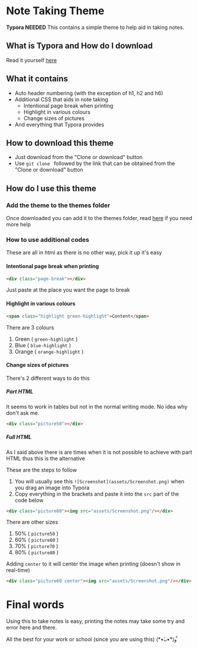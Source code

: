 # Note Taking Theme

**Typora NEEDED** This contains a simple theme to help aid in taking notes.

## What is Typora and How do I download

Read it yourself [here](https://typora.io/)

## What it contains

- Auto header numbering (with the exception of h1, h2 and h6)
- Additional CSS that aids in note taking 
  - Intentional page break when printing
  - Highlight in various colours
  - Change sizes of pictures
- And everything that Typora provides

## How to download this theme

- Just download from the "Clone or download" button
- Use `git clone ` followed by the link that can be obtained from the "Clone or download" button

## How do I use this theme

### Add the theme to the themes folder

Once downloaded you can add it to the themes folder, read [here](http://support.typora.io/About-Themes/) if you need more help

### How to use additional codes

These are all in html as there is no other way, pick it up it's easy

#### Intentional page break when printing

```html
<div class="page-break"></div>
```

Just paste at the place you want the page to break

#### Highlight in various colours

```html
<span class="highlight green-highlight">Content</span>
```

There are 3 colours

1. Green  ( `green-highlight` )
2. Blue ( `blue-highlight` )
3. Orange ( `orange-highlight` )

#### Change sizes of pictures

There's 2 different ways to do this

##### Part HTML

It seems to work in tables but not in the normal writing mode. No idea why don't ask me.

```html
<div class="picture50"></div>
```

##### Full HTML

As I said above there is are times when it is not possible to achieve with part HTML thus this is the alternative

These are the steps to follow

1. You will usually see this `![Screenshot](assets/Screenshot.png)` when you drag an image into Typora
2. Copy everything in the brackets and paste it into the `src` part of the code below

```html
<div class="picture60"><img src="assets/Screenshot.png"/></div>
```

There are other sizes

1. 50% ( `picture50` )
2. 60% ( `picture60` )
3. 70% ( `picture70` )
4. 80% ( `picture80` )

Adding `center` to it will center the image when printing (doesn't show in real-time)

```html
<div class="picture60 center"><img src="assets/Screenshot.png"/></div>
```

# Final words

Using this to take notes is easy, printing the notes may take some try and error here and there.

All the best for your work or school (since you are using this) (\*•̀ᴗ•́\*)و ̑̑

